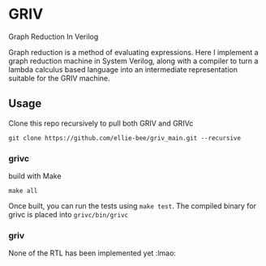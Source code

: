 # GRIV
Graph Reduction In Verilog

Graph reduction is a method of evaluating expressions.  Here I implement a graph reduction machine in System Verilog, along with a compiler to turn a lambda calculus based language into an intermediate representation suitable for the GRIV machine.

## Usage

Clone this repo recursively to pull both GRIV and GRIVc
```shell
git clone https://github.com/ellie-bee/griv_main.git --recursive
```

### grivc
build with Make
```shell
make all
```
Once built, you can run the tests using `make test`.  The compiled binary for grivc is placed into `grivc/bin/grivc`

### griv
None of the RTL has been implemented yet :lmao: